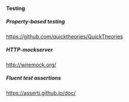 #### Testing

##### Property-based testing
https://github.com/quicktheories/QuickTheories

##### HTTP-mockserver
http://wiremock.org/

##### Fluent test assertions
https://assertj.github.io/doc/